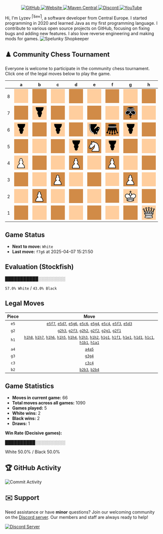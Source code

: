 <div align="center">
    <a href="https://github.com/Lyzev">
        <img src="https://wsrv.nl/?url=https://cdn.jsdelivr.net/npm/@intergrav/devins-badges@3.2.0/assets/cozy-minimal/available/github_vector.svg&w=64&h=64" alt="GitHub">
    </a>
    <a href="https://lyzev.dev">
        <img src="https://wsrv.nl/?url=https://cdn.jsdelivr.net/npm/@intergrav/devins-badges@3.2.0/assets/cozy-minimal/documentation/website_vector.svg&w=64&h=64" alt="Website">
    </a>
    <a href="https://central.sonatype.com/namespace/dev.lyzev.api">
        <img src="https://wsrv.nl/?url=https://cdn.jsdelivr.net/npm/@intergrav/devins-badges@3.2.0/assets/cozy-minimal/available/maven-central_vector.svg&w=64&h=64" alt="Maven Central">
    </a>
    <a href="https://lyzev.dev/discord">
        <img src="https://wsrv.nl/?url=https://cdn.jsdelivr.net/npm/@intergrav/devins-badges@3/assets/cozy-minimal/social/discord-plural_vector.svg&w=64&h=64" alt="Discord">
    </a>
    <a href="https://www.youtube.com/@lyzev">
        <img src="https://wsrv.nl/?url=https://cdn.jsdelivr.net/npm/@intergrav/devins-badges@3.2.0/assets/cozy-minimal/social/youtube-singular_vector.svg&w=64&h=64" alt="YouTube">
    </a>
</div>

[//]: # (23, 08 Mon 2021, 20:00:00)

Hi, I'm Lyzev <sup>⎡Бен⎤</sup>, a software developer from Central Europe. I started programming in 2020 and learned Java as my first programming language. I contribute to various open source projects on GitHub, focusing on fixing bugs and adding new features. I also love reverse engineering and making mods for games. ![Spelunky Shopkeeper](https://static.wikia.nocookie.net/spelunky/images/c/cd/Shopkeeper_HD.png/revision/latest/scale-to-height-down/18)

## :chess_pawn: Community Chess Tournament

Everyone is welcome to participate in the community chess tournament.
Click one of the legal moves below to play the game.

|   | a | b | c | d | e | f | g | h |
|---|---|---|---|---|---|---|---|---|
| 8 | ![Square](chess/assets/img/light/square.svg) | ![Square](chess/assets/img/dark/square.svg) | ![Square](chess/assets/img/light/square.svg) | ![Square](chess/assets/img/dark/square.svg) | ![Square](chess/assets/img/light/square.svg) | ![Square](chess/assets/img/dark/square.svg) | ![Square](chess/assets/img/light/square.svg) | [![Square](chess/assets/img/dark/square.svg)](https://github.com/Lyzev/Lyzev/issues/new?title=chess%7Ch1h8&body=Click+%27Create%27+to+submit+this+move.) |
| 7 | ![Square](chess/assets/img/dark/square.svg) | ![p](chess/assets/img/light/black/down/pawn.svg) | ![Square](chess/assets/img/dark/square.svg) | [![Square](chess/assets/img/light/square.svg)](https://github.com/Lyzev/Lyzev/issues/new?title=chess%7Ce5d7&body=Click+%27Create%27+to+submit+this+move.) | ![Square](chess/assets/img/dark/square.svg) | [![Square](chess/assets/img/light/square.svg)](https://github.com/Lyzev/Lyzev/issues/new?title=chess%7Ce5f7&body=Click+%27Create%27+to+submit+this+move.) | ![k](chess/assets/img/dark/black/down/king.svg) | [![Square](chess/assets/img/light/square.svg)](https://github.com/Lyzev/Lyzev/issues/new?title=chess%7Ch1h7&body=Click+%27Create%27+to+submit+this+move.) |
| 6 | ![p](chess/assets/img/light/black/down/pawn.svg) | ![Square](chess/assets/img/dark/square.svg) | [![p](chess/assets/img/light/black/down/pawn.svg)](https://github.com/Lyzev/Lyzev/issues/new?title=chess%7Ce5c6&body=Click+%27Create%27+to+submit+this+move.) | ![Square](chess/assets/img/dark/square.svg) | ![n](chess/assets/img/light/black/down/horse.svg) | ![q](chess/assets/img/dark/black/down/queen.svg) | [![p](chess/assets/img/light/black/down/pawn.svg)](https://github.com/Lyzev/Lyzev/issues/new?title=chess%7Ce5g6&body=Click+%27Create%27+to+submit+this+move.) | [![Square](chess/assets/img/dark/square.svg)](https://github.com/Lyzev/Lyzev/issues/new?title=chess%7Ch1h6&body=Click+%27Create%27+to+submit+this+move.) |
| 5 | [![Square](chess/assets/img/dark/square.svg)](https://github.com/Lyzev/Lyzev/issues/new?title=chess%7Ca4a5&body=Click+%27Create%27+to+submit+this+move.) | ![Square](chess/assets/img/light/square.svg) | ![Square](chess/assets/img/dark/square.svg) | ![p](chess/assets/img/light/black/down/pawn.svg) | ![N](chess/assets/img/dark/white/up/horse.svg) | ![p](chess/assets/img/light/black/down/pawn.svg) | ![Square](chess/assets/img/dark/square.svg) | [![Square](chess/assets/img/light/square.svg)](https://github.com/Lyzev/Lyzev/issues/new?title=chess%7Ch1h5&body=Click+%27Create%27+to+submit+this+move.) |
| 4 | ![P](chess/assets/img/light/white/up/pawn.svg) | [![Square](chess/assets/img/dark/square.svg)](https://github.com/Lyzev/Lyzev/issues/new?title=chess%7Cb2b4&body=Click+%27Create%27+to+submit+this+move.) | ![Square](chess/assets/img/light/square.svg) | ![P](chess/assets/img/dark/white/up/pawn.svg) | ![Square](chess/assets/img/light/square.svg) | ![P](chess/assets/img/dark/white/up/pawn.svg) | ![Square](chess/assets/img/light/square.svg) | [![Square](chess/assets/img/dark/square.svg)](https://github.com/Lyzev/Lyzev/issues/new?title=chess%7Ch1h4&body=Click+%27Create%27+to+submit+this+move.) |
| 3 | ![Square](chess/assets/img/dark/square.svg) | [![Square](chess/assets/img/light/square.svg)](https://github.com/Lyzev/Lyzev/issues/new?title=chess%7Cb2b3&body=Click+%27Create%27+to+submit+this+move.) | ![P](chess/assets/img/dark/white/up/pawn.svg) | [![Square](chess/assets/img/light/square.svg)](https://github.com/Lyzev/Lyzev/issues/new?title=chess%7Ce5d3&body=Click+%27Create%27+to+submit+this+move.) | ![Square](chess/assets/img/dark/square.svg) | ![Square](chess/assets/img/light/square.svg) | ![P](chess/assets/img/dark/white/up/pawn.svg) | ![Square](chess/assets/img/light/square.svg) |
| 2 | ![Square](chess/assets/img/light/square.svg) | ![P](chess/assets/img/dark/white/up/pawn.svg) | ![Square](chess/assets/img/light/square.svg) | ![Square](chess/assets/img/dark/square.svg) | ![Square](chess/assets/img/light/square.svg) | [![Square](chess/assets/img/dark/square.svg)](https://github.com/Lyzev/Lyzev/issues/new?title=chess%7Cg2f2&body=Click+%27Create%27+to+submit+this+move.) | ![K](chess/assets/img/light/white/up/king.svg) | ![Square](chess/assets/img/dark/square.svg) |
| 1 | [![Square](chess/assets/img/dark/square.svg)](https://github.com/Lyzev/Lyzev/issues/new?title=chess%7Ch1a1&body=Click+%27Create%27+to+submit+this+move.) | [![Square](chess/assets/img/light/square.svg)](https://github.com/Lyzev/Lyzev/issues/new?title=chess%7Ch1b1&body=Click+%27Create%27+to+submit+this+move.) | [![Square](chess/assets/img/dark/square.svg)](https://github.com/Lyzev/Lyzev/issues/new?title=chess%7Ch1c1&body=Click+%27Create%27+to+submit+this+move.) | [![Square](chess/assets/img/light/square.svg)](https://github.com/Lyzev/Lyzev/issues/new?title=chess%7Ch1d1&body=Click+%27Create%27+to+submit+this+move.) | [![Square](chess/assets/img/dark/square.svg)](https://github.com/Lyzev/Lyzev/issues/new?title=chess%7Ch1e1&body=Click+%27Create%27+to+submit+this+move.) | ![Square](chess/assets/img/light/square.svg) | ![Square](chess/assets/img/dark/square.svg) | ![Q](chess/assets/img/light/white/up/queen.svg) |

## Game Status

- **Next to move:** `White`
- **Last move:** `f7g6` at 2025-04-07 15:21:50

## Evaluation (Stockfish)

███████████░░░░░░░░░

`57.0% White` / `43.0% Black`

## Legal Moves

| **Piece** | **Move** |
|:---------:|:--------:|
| `e5` | [`e5f7`](https://github.com/Lyzev/Lyzev/issues/new?title=chess%7Ce5f7&body=Click+%27Create%27+to+submit+this+move.), [`e5d7`](https://github.com/Lyzev/Lyzev/issues/new?title=chess%7Ce5d7&body=Click+%27Create%27+to+submit+this+move.), [`e5g6`](https://github.com/Lyzev/Lyzev/issues/new?title=chess%7Ce5g6&body=Click+%27Create%27+to+submit+this+move.), [`e5c6`](https://github.com/Lyzev/Lyzev/issues/new?title=chess%7Ce5c6&body=Click+%27Create%27+to+submit+this+move.), [`e5g4`](https://github.com/Lyzev/Lyzev/issues/new?title=chess%7Ce5g4&body=Click+%27Create%27+to+submit+this+move.), [`e5c4`](https://github.com/Lyzev/Lyzev/issues/new?title=chess%7Ce5c4&body=Click+%27Create%27+to+submit+this+move.), [`e5f3`](https://github.com/Lyzev/Lyzev/issues/new?title=chess%7Ce5f3&body=Click+%27Create%27+to+submit+this+move.), [`e5d3`](https://github.com/Lyzev/Lyzev/issues/new?title=chess%7Ce5d3&body=Click+%27Create%27+to+submit+this+move.) |
| `g2` | [`g2h3`](https://github.com/Lyzev/Lyzev/issues/new?title=chess%7Cg2h3&body=Click+%27Create%27+to+submit+this+move.), [`g2f3`](https://github.com/Lyzev/Lyzev/issues/new?title=chess%7Cg2f3&body=Click+%27Create%27+to+submit+this+move.), [`g2h2`](https://github.com/Lyzev/Lyzev/issues/new?title=chess%7Cg2h2&body=Click+%27Create%27+to+submit+this+move.), [`g2f2`](https://github.com/Lyzev/Lyzev/issues/new?title=chess%7Cg2f2&body=Click+%27Create%27+to+submit+this+move.), [`g2g1`](https://github.com/Lyzev/Lyzev/issues/new?title=chess%7Cg2g1&body=Click+%27Create%27+to+submit+this+move.), [`g2f1`](https://github.com/Lyzev/Lyzev/issues/new?title=chess%7Cg2f1&body=Click+%27Create%27+to+submit+this+move.) |
| `h1` | [`h1h8`](https://github.com/Lyzev/Lyzev/issues/new?title=chess%7Ch1h8&body=Click+%27Create%27+to+submit+this+move.), [`h1h7`](https://github.com/Lyzev/Lyzev/issues/new?title=chess%7Ch1h7&body=Click+%27Create%27+to+submit+this+move.), [`h1h6`](https://github.com/Lyzev/Lyzev/issues/new?title=chess%7Ch1h6&body=Click+%27Create%27+to+submit+this+move.), [`h1h5`](https://github.com/Lyzev/Lyzev/issues/new?title=chess%7Ch1h5&body=Click+%27Create%27+to+submit+this+move.), [`h1h4`](https://github.com/Lyzev/Lyzev/issues/new?title=chess%7Ch1h4&body=Click+%27Create%27+to+submit+this+move.), [`h1h3`](https://github.com/Lyzev/Lyzev/issues/new?title=chess%7Ch1h3&body=Click+%27Create%27+to+submit+this+move.), [`h1h2`](https://github.com/Lyzev/Lyzev/issues/new?title=chess%7Ch1h2&body=Click+%27Create%27+to+submit+this+move.), [`h1g1`](https://github.com/Lyzev/Lyzev/issues/new?title=chess%7Ch1g1&body=Click+%27Create%27+to+submit+this+move.), [`h1f1`](https://github.com/Lyzev/Lyzev/issues/new?title=chess%7Ch1f1&body=Click+%27Create%27+to+submit+this+move.), [`h1e1`](https://github.com/Lyzev/Lyzev/issues/new?title=chess%7Ch1e1&body=Click+%27Create%27+to+submit+this+move.), [`h1d1`](https://github.com/Lyzev/Lyzev/issues/new?title=chess%7Ch1d1&body=Click+%27Create%27+to+submit+this+move.), [`h1c1`](https://github.com/Lyzev/Lyzev/issues/new?title=chess%7Ch1c1&body=Click+%27Create%27+to+submit+this+move.), [`h1b1`](https://github.com/Lyzev/Lyzev/issues/new?title=chess%7Ch1b1&body=Click+%27Create%27+to+submit+this+move.), [`h1a1`](https://github.com/Lyzev/Lyzev/issues/new?title=chess%7Ch1a1&body=Click+%27Create%27+to+submit+this+move.) |
| `a4` | [`a4a5`](https://github.com/Lyzev/Lyzev/issues/new?title=chess%7Ca4a5&body=Click+%27Create%27+to+submit+this+move.) |
| `g3` | [`g3g4`](https://github.com/Lyzev/Lyzev/issues/new?title=chess%7Cg3g4&body=Click+%27Create%27+to+submit+this+move.) |
| `c3` | [`c3c4`](https://github.com/Lyzev/Lyzev/issues/new?title=chess%7Cc3c4&body=Click+%27Create%27+to+submit+this+move.) |
| `b2` | [`b2b3`](https://github.com/Lyzev/Lyzev/issues/new?title=chess%7Cb2b3&body=Click+%27Create%27+to+submit+this+move.), [`b2b4`](https://github.com/Lyzev/Lyzev/issues/new?title=chess%7Cb2b4&body=Click+%27Create%27+to+submit+this+move.) |

## Game Statistics

- **Moves in current game:** 66
- **Total moves across all games:** 1090
- **Games played:** 5
- **White wins:** 2
- **Black wins:** 2
- **Draws:** 1

**Win Rate (Decisive games):**

██████████░░░░░░░░░░

White 50.0% / Black 50.0%


## :trophy: GitHub Activity

![Commit Activity](https://lyzev.dev/assets/img/Lyzev.svg)

## :envelope: Support

Need assistance or have **minor** questions? Join our welcoming community on
the [Discord server](https://lyzev.dev/discord). Our members and staff are always ready to help!

[![Discord Server](https://cdn.jsdelivr.net/npm/@intergrav/devins-badges@3/assets/cozy/social/discord-plural_vector.svg)](https://lyzev.dev/discord)
